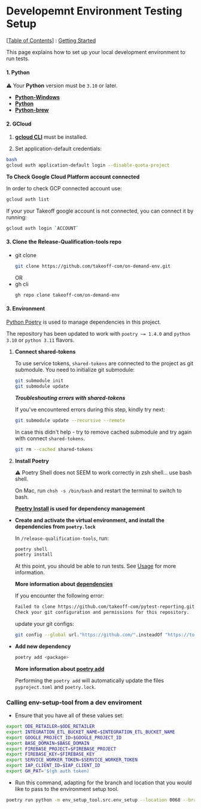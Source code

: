 Developemnt Environment Testing Setup
==
[[Table of Contents](../../README.md#table-of-contents)] : [Getting Started](/docs/getting-started/00-getting-started.md)

This page explains how to set up your local development environment to run tests.

#### 1. **Python**
:warning: Your **Python** version must be `3.10` or later.
- **[Python-Windows](https://www.python.org/downloads/windows/)**
- **[Python](https://www.python.org/downloads/)**
- **[Python-brew](https://docs.brew.sh/Homebrew-and-Python)**

#### 2. **GCloud**

   1. **[gcloud CLI](https://cloud.google.com/sdk/docs/install)** must be installed.

   2. Set application-default credentials: 
  ```sh
  bash
  gcloud auth application-default login --disable-quota-project
  ```
     
  **To Check Google Cloud Platform account connected**
  
  In order to check GCP connected account use:
  
  ```sh
  gcloud auth list
  ```
  If your your Takeoff google account is not connected, you can connect it by running:
  
  ```sh
  gcloud auth login `ACCOUNT`
  ```

#### 3. Clone the Release-Qualification-tools repo

- git clone
  ```sh
  git clone https://github.com/takeoff-com/on-demand-env.git
  ```
  OR 
- gh cli
  ```sh
  gh repo clone takeoff-com/on-demand-env
  ```

#### 3. **Environment**

  [Python Poetry](https://python-poetry.org/) is used to manage dependencies in this project.

  The repository has been updated to work with `poetry ~= 1.4.0` and `python 3.10` or `python 3.11` flavors.


   1. **Connect shared-tokens**

       To use service tokens, `shared-tokens` are connected to the project as git submodule.
       You need to initialize git submodule:

       ```bash
       git submodule init
       git submodule update
       ```

       ***Troubleshouting errors with shared-tokens***

       If you've encountered errors during this step, kindly try next:

       ```sh
       git submodule update --recursive --remote
       ```

       In case this didn't help - try to remove cached submodule and try again with connect `shared-tokens`.

       ```sh
       git rm --cached shared-tokens
       ```
     
   1. **Install Poetry**
       
       :warning: Poetry Shell does not SEEM to work correctly in zsh shell... use bash shell.
     
       On Mac, run `chsh -s /bin/bash` and restart the terminal to switch to bash.
     
       **[Poetry Install](https://python-poetry.org/docs/#installation) is used for dependency management**

   - **Create and activate the virtual environment, and install the dependencies from `poetry.lock`**

     In ```/release-qualification-tools```, run: 

        ```bash
        poetry shell
        poetry install
        ```

       At this point, you should be able to run tests. See [Usage](/docs/usage/00-Usage.md) for more information.   


       **More information about [dependencies](https://python-poetry.org/docs/basic-usage/#installing-dependencies)**

       If you encounter the following error:

       ```bash
       Failed to clone https://github.com/takeoff-com/pytest-reporting.git,
       Check your git configuration and permissions for this repository.
       ```

     update your git configs:

       ```bash
       git config --global url."https://github.com/".insteadOf "https://token@github.com/"
       ```

   - **Add new dependency**

       ```sh
       poetry add <package>
       ```
       
       **More information about [poetry add](https://python-poetry.org/docs/cli/#add)**

       Performing the `poetry add` will automatically update the files `pyproject.toml` and `poetry.lock`.

### Calling env-setup-tool from a dev enviroment

* Ensure that you have all of these values set:

```sh
export ODE_RETAILER=$ODE_RETAILER
export INTEGRATION_ETL_BUCKET_NAME=$INTEGRATION_ETL_BUCKET_NAME
export GOOGLE_PROJECT_ID=$GOOGLE_PROJECT_ID
export BASE_DOMAIN=$BASE_DOMAIN
export FIREBASE_PROJECT=$FIREBASE_PROJECT
export FIREBASE_KEY=$FIREBASE_KEY
export SERVICE_WORKER_TOKEN=$SERVICE_WORKER_TOKEN
export IAP_CLIENT_ID=$IAP_CLIENT_ID
export GH_PAT='$(gh auth token)
```

* Run this command, adapting for the branch and location that you would like to pass to the environment setup tool.

```sh
poetry run python -m env_setup_tool.src.env_setup --location 0068 --branch demo apply-configs
```

